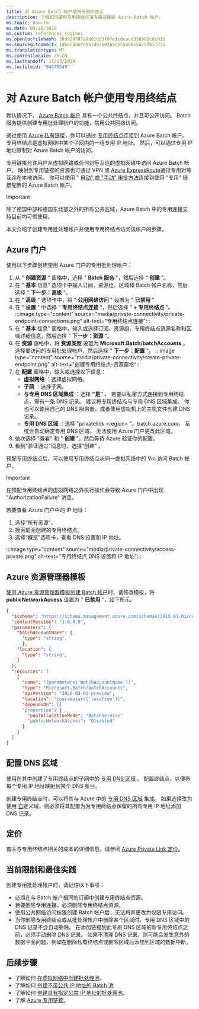 ```yaml
---
title: 对 Azure Batch 帐户使用专用终结点
description: 了解如何使用专用终结点将专用连接到 Azure Batch 帐户。
ms.topic: how-to
ms.date: 09/28/2020
ms.custom: references_regions
ms.openlocfilehash: 38d92d787a8d01dd3f87e1cdcacd336982c8c910
ms.sourcegitcommit: 1d6ec4b6f60b7d9759269ce55b00c5ac5fb57d32
ms.translationtype: MT
ms.contentlocale: zh-CN
ms.lasthandoff: 11/13/2020
ms.locfileid: "94579549"
---
```

# <a name="use-private-endpoints-with-azure-batch-accounts"></a>对 Azure Batch 帐户使用专用终结点

默认情况下， [Azure Batch 帐户](accounts.md) 具有一个公共终结点，并且可公开访问。 Batch 服务提供创建专用批处理帐户的功能，禁用公共网络访问。

通过使用 [Azure 私有链接](../private-link/private-link-overview.md)，你可以通过 [专用终结点](../private-link/private-endpoint-overview.md)连接到 Azure Batch 帐户。 专用终结点是虚拟网络中某个子网内的一组专用 IP 地址。 然后，可以通过专用 IP 地址限制对 Azure Batch 帐户的访问。

专用链接允许用户从虚拟网络或任何对等互连的虚拟网络中访问 Azure Batch 帐户。 映射到专用链接的资源也可通过 VPN 或 [Azure ExpressRoute](../expressroute/expressroute-introduction.md)通过专用对等互连在本地访问。 你可以使用 " [自动" 或 "手动" 审批方法](../private-link/private-endpoint-overview.md#access-to-a-private-link-resource-using-approval-workflow)连接到使用 "专用" 链接配置的 Azure Batch 帐户。

> [!IMPORTANT]
> 除了德国中部和德国东北部之外的所有公共区域，Azure Batch 中的专用连接支持目前均可供使用。

本文介绍了创建专用批处理帐户并使用专用终结点访问该帐户的步骤。

## <a name="azure-portal"></a>Azure 门户

使用以下步骤创建使用 Azure 门户的专用批处理帐户：

1. 从 " **创建资源** " 窗格中，选择 " **Batch 服务** "，然后选择 " **创建** "。
2. 在 " **基本** 信息" 选项卡中输入订阅、资源组、区域和 Batch 帐户名称，然后选择 " **下一步：高级** "。
3. 在 " **高级** " 选项卡中，将 " **公用网络访问** " 设置为 " **已禁用** "
4. 在 " **设置** " 中选择 " **专用终结点连接** "，然后选择 " **+ 专用终结点** "。
   :::image type="content" source="media/private-connectivity/private-endpoint-connections.png" alt-text="专用终结点连接":::
5. 在 " **基本** 信息" 窗格中，输入或选择订阅、资源组、专用终结点资源名称和区域详细信息，然后选择 " **下一步：资源** "。
6. 在 **资源** 窗格中，将 **资源类型** 设置为 **Microsoft.Batch/batchAccounts** 。 选择要访问的专用批处理帐户，然后选择 " **下一步：配置** "。
   :::image type="content" source="media/private-connectivity/create-private-endpoint.png" alt-text="创建专用终结点-资源窗格":::
7. 在 **配置** 窗格中，输入或选择以下信息：
   - **虚拟网络** ：选择虚拟网络。
   - **子网** ：选择子网。
   - **与专用 DNS 区域集成** ：选择 **"是"** 。 若要以私密方式连接到专用终结点，需有一条 DNS 记录。 建议将专用终结点与专用 DNS 区域集成。 你也可以使用自己的 DNS 服务器，或者使用虚拟机上的主机文件创建 DNS 记录。
   - **专用 DNS 区域** ：选择 "privatelink \<region\> "。batch.azure.com。 系统会自动确定专用 DNS 区域。 无法使用 Azure 门户更改此区域。
8. 依次选择 "查看" 和 " **创建** "，然后等待 Azure 验证你的配置。
9. 看到“验证通过”消息时，选择“创建” 。

预配专用终结点后，可以使用专用终结点从同一虚拟网络中的 Vm 访问 Batch 帐户。

> [!IMPORTANT]
> 在预配专用终结点的虚拟网络之外执行操作会导致 Azure 门户中出现 "AuthorizationFailure" 消息。

若要查看 Azure 门户中的 IP 地址：

1. 选择“所有资源”，
2. 搜索前面创建的专用终结点。
3. 选择“概览”选项卡，查看 DNS 设置和 IP 地址。

:::image type="content" source="media/private-connectivity/access-private.png" alt-text="专用终结点 DNS 设置和 IP 地址":::

## <a name="azure-resource-manager-template"></a>Azure 资源管理器模板

[使用 Azure 资源管理器模板创建 Batch 帐户](quick-create-template.md)时，请修改模板，将 **publicNetworkAccess** 设置为 " **已禁用** "，如下所示。

```json
{
  "$schema": "https://schema.management.azure.com/schemas/2015-01-01/deploymentTemplate.json#",
  "contentVersion": "1.0.0.0",
  "parameters": {
    "batchAccountName": {
      "type": "string",
      },
    "location": {
      "type": "string",
    }
  },
  "resources": [
    {
      "name": "[parameters('batchAccountName')]",
      "type": "Microsoft.Batch/batchAccounts",
      "apiVersion": "2020-03-01-preview",
      "location": "[parameters('location')]",
      "dependsOn": []
      "properties": {
        "poolAllocationMode": "BatchService"
        "publicNetworkAccess": "Disabled"
      }
    }
  ]
}
```

## <a name="configure-dns-zones"></a>配置 DNS 区域

使用在其中创建了专用终结点的子网中的 [专用 DNS 区域](../dns/private-dns-privatednszone.md) 。 配置终结点，以便将每个专用 IP 地址映射到某个 DNS 条目。

创建专用终结点时，可以将其与 Azure 中的 [专用 DNS 区域](../dns/private-dns-privatednszone.md) 集成。 如果选择改为使用 [自](../dns/dns-custom-domain.md)定义域，则必须将其配置为为专用终结点保留的所有专用 IP 地址添加 DNS 记录。

## <a name="pricing"></a>定价

有关与专用终结点相关的成本的详细信息，请参阅 [Azure Private Link 定价](https://azure.microsoft.com/pricing/details/private-link/)。

## <a name="current-limitations-and-best-practices"></a>当前限制和最佳实践

创建专用批处理帐户时，请记住以下事项：

- 必须在与 Batch 帐户相同的订阅中创建专用终结点资源。
- 若要删除专用连接，必须删除专用终结点资源。
- 使用公共网络访问权限创建 Batch 帐户后，无法将其更改为仅限专用访问。
- 当你删除专用终结点或从批处理帐户中删除某个区域时，专用 DNS 区域中的 DNS 记录不会自动删除。 在添加链接到此专用 DNS 区域的新专用终结点之前，必须手动删除 DNS 记录。 如果不清理 DNS 记录，则可能会发生意外的数据平面问题，例如在删除私有终结点或删除区域后添加到区域的数据中断。

## <a name="next-steps"></a>后续步骤

- 了解如何 [在虚拟网络中创建批处理池](batch-virtual-network.md)。
- 了解如何 [创建不带公共 IP 地址的 Batch 池](batch-pool-no-public-ip-address.md)
- 了解如何 [创建具有指定公共 IP 地址的批处理池](create-pool-public-ip.md)。
- 了解 [Azure 专用链接](../private-link/private-link-overview.md)。
